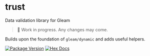 # trust

Data validation library for Gleam

> :construction: Work in progress. Any changes may come.

Builds upon the foundation of `gleam/dynamic` and adds useful helpers.

[![Package Version](https://img.shields.io/hexpm/v/trust)](https://hex.pm/packages/trust)
[![Hex Docs](https://img.shields.io/badge/hex-docs-ffaff3)](https://hexdocs.pm/trust/)

